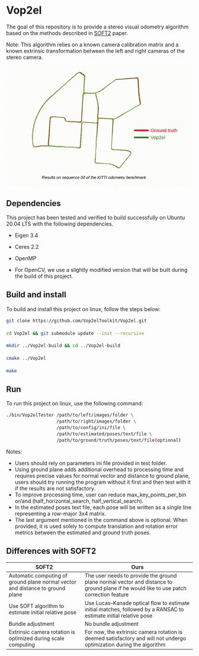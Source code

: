 # Vop2el

The goal of this repository is to provide a stereo visual odometry algorithm based on the  methods described in [SOFT2](https://lamor.fer.hr/images/50036607/2022-cvisic-soft2-tro.pdf) paper.

Note: This algorithm relies on a known camera calibration matrix and a known extrinsic transformation between the left and right cameras of the stereo camera.

![alt text](doc/result_sequence_00_kitti.gif)

## Dependencies

This project has been tested and verified to build successfully on Ubuntu 20.04 LTS with the following dependencies.

- Eigen 3.4

- Ceres 2.2

- OpenMP

- For OpenCV, we use a slightly modified version that will be built during the build of this project.

## Build and install

To build and install this project on linux, follow the steps below:

```bash
git clone https://github.com/Vop2elToolkit/Vop2el.git

cd Vop2el && git submodule update --init --recursive

mkdir ../Vop2el-build && cd ../Vop2el-build

cmake ../Vop2el

make
```

## Run

To run this project on linux, use the following command:

```bash
./bin/Vop2elTester /path/to/left/images/folder \
                   /path/to/right/images/folder \
                   /path/to/config/ini/file \
                   /path/to/estimated/poses/text/file \
                   /path/to/ground/truth/poses/text/file(optional)
```
Notes:
- Users should rely on parameters ini file provided in test folder.
- Using ground plane adds additional overhead to processing time and requires precise values for normal vector and distance to ground plane, users should try running the program without it first and then test with it if the results are not satisfactory.  
- To improve processing time, user can reduce max_key_points_per_bin or/and (half_horizontal_search, half_vertical_search).
- In the estimated poses text file, each pose will be written as a single line representing a row-major 3x4 matrix.
- The last argument mentioned in the command above is optional. When provided, it is used solely to compute translation and rotation error metrics between the estimated and ground truth poses.

## Differences with SOFT2
| SOFT2 | Ours |
| ---                              | ---        |
| Automatic computing of ground plane normal vector and distance to ground plane | The user needs to provide the ground plane normal vector and distance to ground plane if he would like to use patch correction feature |
| Use SOFT algorithm to estimate initial relative pose | Use Lucas–Kanade optical flow to estimate initial matches, followed by a RANSAC to estimate initial relative pose |
| Bundle adjustment | No bundle adjustment
| Extrinsic camera rotation is optimized during scale computing | For now, the extrinsic camera rotation is deemed satisfactory and will not undergo optimization during the algorithm
